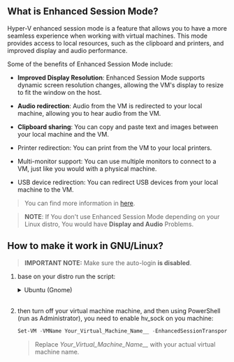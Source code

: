 ## What is Enhanced Session Mode?
Hyper-V enhanced session mode is a feature that allows you to have a more seamless experience when working with virtual machines. This mode provides access to local resources, such as the clipboard and printers, and improved display and audio performance.  

Some of the benefits of Enhanced Session Mode include:

* **Improved Display Resolution**: Enhanced Session Mode supports dynamic screen resolution changes, allowing the VM's display to resize to fit the window on the host.

* **Audio redirection**: Audio from the VM is redirected to your local machine, allowing you to hear audio from the VM.

* **Clipboard sharing**: You can copy and paste text and images between your local machine and the VM.
* Printer redirection: You can print from the VM to your local printers.

* Multi-monitor support: You can use multiple monitors to connect to a VM, just like you would with a physical machine.

* USB device redirection: You can redirect USB devices from your local machine to the VM.

> You can find more information in [here](https://learn.microsoft.com/en-us/windows-server/virtualization/hyper-v/learn-more/use-local-resources-on-hyper-v-virtual-machine-with-vmconnect#choose-a-local-resource).

> **NOTE**: If You don't use Enhanced Session Mode depending on your Linux distro, You would have **Display and Audio** Problems.

## How to make it work in GNU/Linux?

> **IMPORTANT NOTE:** Make sure the auto-login **is disabled**.

1. base on your distro run the script: 
    <br>
    <details>
    <summary> Ubuntu (Gnome)</summary>
    <br>
    <blockquote><b>NOTE:</b> Make sure that you have <b>curl</b> installed.</blockquote>
    <h3> 24.04 </h3>
    <pre><code>
    sudo bash -c "$(curl -sSL https://raw.githubusercontent.com/ali-hasehmi/LinuxVM-HyperV/main/enable-enhanced-session-mode/ubuntu/install24_04.sh)" 
    </pre></code> 

    <h3> 22.04 </h3>
    <pre><code>
    sudo bash -c "$(curl -sSL https://raw.githubusercontent.com/ali-hasehmi/LinuxVM-HyperV/main/enable-enhanced-session-mode/ubuntu/install22_04.sh)" 
    </pre></code> 
  
    </details>

    <br>
2. then turn off your virtual machine machine, and then using PowerShell (run as Administrator), you need to enable hv_sock on you machine:

    ```powershell
    Set-VM -VMName Your_Virtual_Machine_Name__ -EnhancedSessionTransportType HvSocket
     ```
    > Replace *Your_Virtual_Machine_Name__* with your actual virtual machine name.
